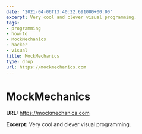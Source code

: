 ```yaml
---
date: '2021-04-06T13:40:22.691000+00:00'
excerpt: Very cool and clever visual programming.
tags:
- programming
- how-to
- MockMechanics
- hacker
- visual
title: MockMechanics
type: drop
url: https://mockmechanics.com
---
```


# MockMechanics

**URL:** https://mockmechanics.com

**Excerpt:** Very cool and clever visual programming.
